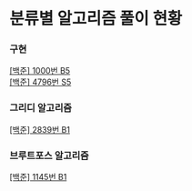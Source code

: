 # 분류별 알고리즘 풀이 현황
### 구현
[[백준] 1000번 B5](https://www.acmicpc.net/problem/1000) <br>
[[백준] 4796번 S5](https://www.acmicpc.net/problem/4796) <br>

### 그리디 알고리즘
[[백준] 2839번 B1](https://www.acmicpc.net/problem/2839)<br>

### 브루트포스 알고리즘
[[백준] 1145번 B1](https://www.acmicpc.net/problem/1145)<br>

